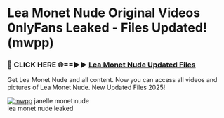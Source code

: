 # Lea Monet Nude Original Videos 0nlyFans Leaked - Files Updated! (mwpp)

<h3>🔴 CLICK HERE 🌐==►► <a href="https://tinyurl.com/52m3yx9h" rel="nofollow">Lea Monet Nude Updated Files</a></h3>

Get Lea Monet Nude and all content. Now you can access all videos and pictures of Lea Monet Nude. New Updated Files 2025!

[![mwpp](https://i.imgur.com/TnHtlc8.gif)](https://tinyurl.com/52m3yx9h)
janelle monet nude<br>
lea monet nude leaked